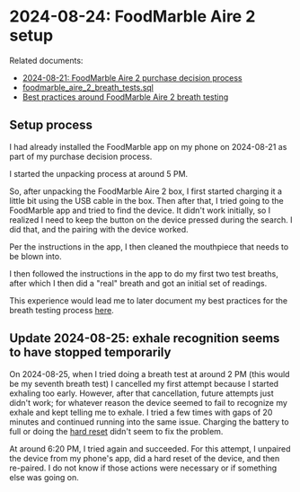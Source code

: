 # 2024-08-24: FoodMarble Aire 2 setup

Related documents:

* [2024-08-21: FoodMarble Aire 2 purchase decision process](2024-08-21-foodmarble-aire-2-purchase-decision-process.md)
* [foodmarble_aire_2_breath_tests.sql](foodmarble_aire_2_breath_tests.sql)
* [Best practices around FoodMarble Aire 2 breath testing](best-practices-around-foodmarble-aire-2-breath-testing.md)

## Setup process

I had already installed the FoodMarble app on my phone on 2024-08-21
as part of my purchase decision process.

I started the unpacking process at around 5 PM.

So, after unpacking the FoodMarble Aire 2 box, I first started
charging it a little bit using the USB cable in the box. Then after
that, I tried going to the FoodMarble app and tried to find the
device. It didn't work initially, so I realized I need to keep the
button on the device pressed during the search. I did that, and the
pairing with the device worked.

Per the instructions in the app, I then cleaned the mouthpiece that
needs to be blown into.

I then followed the instructions in the app to do my first two test
breaths, after which I then did a "real" breath and got an initial set
of readings.

This experience would lead me to later document my best practices for
the breath testing process
[here](../../best-practices/best-practices-around-foodmarble-aire-2-breath-testing.md).

## Update 2024-08-25: exhale recognition seems to have stopped temporarily

On 2024-08-25, when I tried doing a breath test at around 2 PM (this
would be my seventh breath test) I cancelled my first attempt because
I started exhaling too early. However, after that cancellation, future
attempts just didn't work; for whatever reason the device seemed to
fail to recognize my exhale and kept telling me to exhale. I tried a
few times with gaps of 20 minutes and continued running into the same
issue. Charging the battery to full or doing the [hard
reset](https://support.foodmarble.com/en/article/aire-2-troubleshooting-hard-reset-fqkgpc/)
didn't seem to fix the problem.

At around 6:20 PM, I tried again and succeeded. For this attempt, I
unpaired the device from my phone's app, did a hard reset of the
device, and then re-paired. I do not know if those actions were
necessary or if something else was going on.
